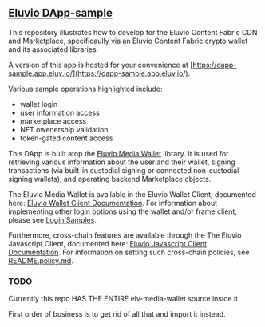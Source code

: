 
## [Eluvio DApp-sample](https://dapp-sample.app.eluv.io/)

This repository illustrates how to develop for the
Eluvio Content Fabric CDN and Marketplace, specificaully via an Eluvio
Content Fabric crypto wallet and its associated libraries.

A version of this app is hosted for your convenience at
[https://dapp-sample.app.eluv.io/](https://dapp-sample.app.eluv.io/).

Various sample operations highlighted include:
- wallet login
- user information access
- marketplace access
- NFT owenership validation
- token-gated content access


This DApp is built atop the [Eluvio Media Wallet](https://github.com/eluv-io/elv-media-wallet)
library.  It is used for retrieving various information about the user
and their wallet, signing transactions (via built-in custodial signing
or connected non-custodial signing wallets), and operating backend
Marketplace objects.

The Eluvio Media Wallet is available in the Eluvio Wallet Client, documented here:
[Eluvio Wallet Client Documentation](https://eluv-io.github.io/elv-client-js/wallet-client/index.html).
For information about implementing other login options using the wallet and/or frame client, please see
[Login Samples](https://core.test.contentfabric.io/elv-media-wallet-client-test/test-login/).

Furthermore, cross-chain features are available through the The Eluvio Javascript Client, documented here:
[Eluvio Javascript Client Documentation](https://eluv-io.github.io/elv-client-js/index.html).
For information on setting such cross-chain policies, see [README.policy.md](README.policy.md).

### TODO

Currently this repo HAS THE ENTIRE elv-media-wallet source inside it.

First order of business is to get rid of all that and import it instead.


